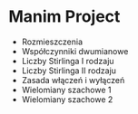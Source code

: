 # Manim Project

- Rozmieszczenia
- Współczynniki dwumianowe
- Liczby Stirlinga I rodzaju
- Liczby Stirlinga II rodzaju
- Zasada włączeń i wyłączeń
- Wielomiany szachowe 1
- Wielomiany szachowe 2

